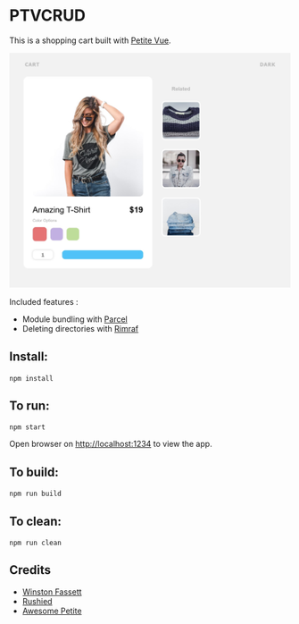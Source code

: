 # PTVCRUD

This is a shopping cart built with [Petite Vue](https://github.com/vuejs/petite-vue).

![screenshot](screenshot.jpg)

Included  features :

- Module bundling with [Parcel](https://parceljs.org/)
- Deleting directories with [Rimraf](https://github.com/isaacs/rimraf)

## Install:

```
npm install
```

## To run:

```
npm start
```

Open browser on [http://localhost:1234](http://localhost:1234) to view the app.

## To build:

```
npm run build
```

## To clean:

```
npm run clean
```

## Credits
- [Winston Fassett](https://github.com/WinstonFassett/nanostores-daisyui-vanilla-multiflow-checkout)
- [Rushied](https://github.com/ws-rush/pico-vue)
- [Awesome Petite](https://github.com/vuejs/petite-vue)

